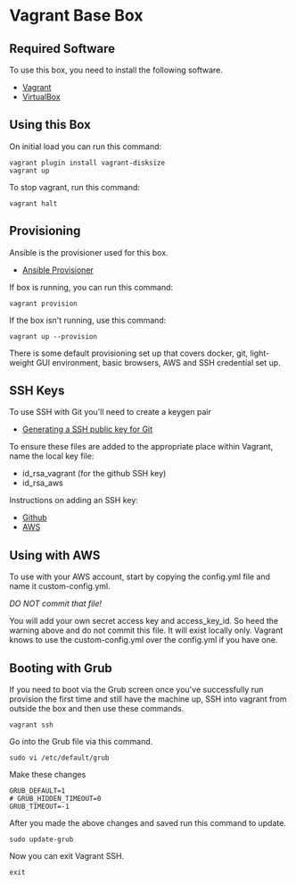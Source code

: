 # Vagrant Base Box

## Required Software

To use this box, you need to install the following software.

* [Vagrant](https://www.vagrantup.com/downloads.html)
* [VirtualBox](https://www.virtualbox.org/wiki/Downloads) 

## Using this Box

On initial load you can run this command:
```
vagrant plugin install vagrant-disksize
vagrant up
```

To stop vagrant, run this command:
```
vagrant halt
```

## Provisioning

Ansible is the provisioner used for this box. 
* [Ansible Provisioner](https://www.vagrantup.com/docs/provisioning/ansible.html)

If box is running, you can run this command:
```
vagrant provision
```

If the box isn't running, use this command:
```
vagrant up --provision
```

There is some default provisioning set up that covers docker, git, light-weight GUI environment, basic browsers, AWS and SSH credential set up.

## SSH Keys

To use SSH with Git you'll need to create a keygen pair
* [Generating a SSH public key for Git](https://git-scm.com/book/en/v2/Git-on-the-Server-Generating-Your-SSH-Public-Key)

To ensure these files are added to the appropriate place within Vagrant, name the local key file:
* id_rsa_vagrant (for the github SSH key)
* id_rsa_aws 

Instructions on adding an SSH key:
* [Github](https://docs.github.com/en/github/authenticating-to-github/adding-a-new-ssh-key-to-your-github-account)
* [AWS](https://docs.aws.amazon.com/opsworks/latest/userguide/security-settingsshkey.html)

## Using with AWS

To use with your AWS account, start by copying the config.yml file and name it custom-config.yml.  

*DO NOT commit that file!*

You will add your own secret access key and access_key_id. So heed the warning above and do not commit this file.  It will exist locally only.  Vagrant knows to use the custom-config.yml over the config.yml if you have one.

## Booting with Grub

If you need to boot via the Grub screen once you've successfully run provision the first time and still have the machine up, SSH into vagrant from outside the box and then use these commands.

```
vagrant ssh
```

Go into the Grub file via this command.
```
sudo vi /etc/default/grub
```

Make these changes
```
GRUB_DEFAULT=1
# GRUB_HIDDEN_TIMEOUT=0
GRUB_TIMEOUT=-1
```

After you made the above changes and saved run this command to update.
```
sudo update-grub
```

Now you can exit Vagrant SSH.
```
exit
```
